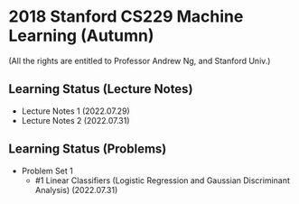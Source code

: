# 2018 Stanford CS229 Machine Learning (Autumn)

(All the rights are entitled to Professor Andrew Ng, and Stanford Univ.)

## Learning Status (Lecture Notes)
- Lecture Notes 1 (2022.07.29)
- Lecture Notes 2 (2022.07.31)

## Learning Status (Problems)
- Problem Set 1 
  - #1 Linear Classifiers (Logistic Regression and Gaussian Discriminant Analysis) (2022.07.31)
